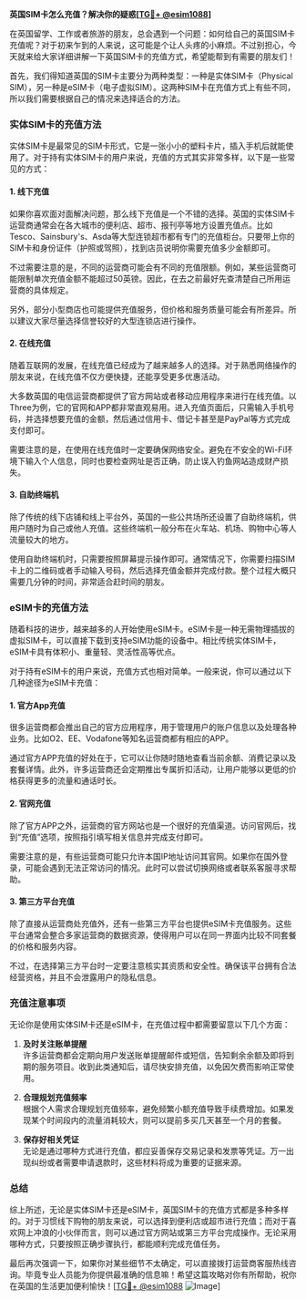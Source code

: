 **英国SIM卡怎么充值？解决你的疑惑[[TG💪+ @esim1088](https://t.me/s/esim1088)]**

在英国留学、工作或者旅游的朋友，总会遇到一个问题：如何给自己的英国SIM卡充值呢？对于初来乍到的人来说，这可能是个让人头疼的小麻烦。不过别担心，今天就来给大家详细讲解一下英国SIM卡的充值方式，希望能帮到有需要的朋友们！

首先，我们得知道英国的SIM卡主要分为两种类型：一种是实体SIM卡（Physical SIM），另一种是eSIM卡（电子虚拟SIM）。这两种SIM卡在充值方式上有些不同，所以我们需要根据自己的情况来选择适合的方法。

### 实体SIM卡的充值方法

实体SIM卡是最常见的SIM卡形式，它是一张小小的塑料卡片，插入手机后就能使用了。对于持有实体SIM卡的用户来说，充值的方式其实非常多样，以下是一些常见的方式：

#### 1. 线下充值

如果你喜欢面对面解决问题，那么线下充值是一个不错的选择。英国的实体SIM卡运营商通常会在各大城市的便利店、超市、报刊亭等地方设置充值点。比如Tesco、Sainsbury's、Asda等大型连锁超市都有专门的充值柜台。只要带上你的SIM卡和身份证件（护照或驾照），找到店员说明你需要充值多少金额即可。

不过需要注意的是，不同的运营商可能会有不同的充值限额。例如，某些运营商可能限制单次充值金额不能超过50英镑。因此，在去之前最好先查清楚自己所用运营商的具体规定。

另外，部分小型商店也可能提供充值服务，但价格和服务质量可能会有所差异。所以建议大家尽量选择信誉较好的大型连锁店进行操作。

#### 2. 在线充值

随着互联网的发展，在线充值已经成为了越来越多人的选择。对于熟悉网络操作的朋友来说，在线充值不仅方便快捷，还能享受更多优惠活动。

大多数英国的电信运营商都提供了官方网站或者移动应用程序来进行在线充值。以Three为例，它的官网和APP都非常直观易用。进入充值页面后，只需输入手机号码，并选择想要充值的金额，然后通过信用卡、借记卡甚至是PayPal等方式完成支付即可。

需要注意的是，在使用在线充值时一定要确保网络安全。避免在不安全的Wi-Fi环境下输入个人信息，同时也要检查网址是否正确，防止误入钓鱼网站造成财产损失。

#### 3. 自助终端机

除了传统的线下店铺和线上平台外，英国的一些公共场所还设置了自助终端机，供用户随时为自己或他人充值。这些终端机一般分布在火车站、机场、购物中心等人流量较大的地方。

使用自助终端机时，只需要按照屏幕提示操作即可。通常情况下，你需要扫描SIM卡上的二维码或者手动输入号码，然后选择充值金额并完成付款。整个过程大概只需要几分钟的时间，非常适合赶时间的朋友。

### eSIM卡的充值方法

随着科技的进步，越来越多的人开始使用eSIM卡。eSIM卡是一种无需物理插拔的虚拟SIM卡，可以直接下载到支持eSIM功能的设备中。相比传统实体SIM卡，eSIM卡具有体积小、重量轻、灵活性高等优点。

对于持有eSIM卡的用户来说，充值方式也相对简单。一般来说，你可以通过以下几种途径为eSIM卡充值：

#### 1. 官方App充值

很多运营商都会推出自己的官方应用程序，用于管理用户的账户信息以及处理各种业务。比如O2、EE、Vodafone等知名运营商都有相应的APP。

通过官方APP充值的好处在于，它可以让你随时随地查看当前余额、消费记录以及套餐详情。此外，许多运营商还会定期推出专属折扣活动，让用户能够以更低的价格获得更多的流量和通话时长。

#### 2. 官网充值

除了官方APP之外，运营商的官方网站也是一个很好的充值渠道。访问官网后，找到“充值”选项，按照指引填写相关信息并完成支付即可。

需要注意的是，有些运营商可能只允许本国IP地址访问其官网。如果你在国外登录，可能会遇到无法正常访问的情况。此时可以尝试切换网络或者联系客服寻求帮助。

#### 3. 第三方平台充值

除了直接从运营商处充值外，还有一些第三方平台也提供eSIM卡充值服务。这些平台通常会整合多家运营商的数据资源，使得用户可以在同一界面内比较不同套餐的价格和服务内容。

不过，在选择第三方平台时一定要注意核实其资质和安全性。确保该平台拥有合法经营资格，并且不会泄露用户的隐私信息。

### 充值注意事项

无论你是使用实体SIM卡还是eSIM卡，在充值过程中都需要留意以下几个方面：

1. **及时关注账单提醒**  
   许多运营商都会定期向用户发送账单提醒邮件或短信，告知剩余余额及即将到期的服务项目。收到此类通知后，请尽快安排充值，以免因欠费而影响正常使用。

2. **合理规划充值频率**  
   根据个人需求合理规划充值频率，避免频繁小额充值导致手续费增加。如果发现某个时间段内的流量消耗较大，则可以提前多买几天甚至一个月的套餐。

3. **保存好相关凭证**  
   无论是通过哪种方式进行充值，都应妥善保存交易记录和发票等凭证。万一出现纠纷或者需要申请退款时，这些材料将成为重要的证据来源。

### 总结

综上所述，无论是实体SIM卡还是eSIM卡，英国SIM卡的充值方式都是多种多样的。对于习惯线下购物的朋友来说，可以选择到便利店或超市进行充值；而对于喜欢网上冲浪的小伙伴而言，则可以通过官方网站或第三方平台完成操作。无论采用哪种方式，只要按照正确步骤执行，都能顺利完成充值任务。

最后再次强调一下，如果你对某些细节不太确定，可以直接拨打运营商客服热线咨询。毕竟专业人员能为你提供最准确的信息嘛！希望这篇攻略对你有所帮助，祝你在英国的生活更加便利愉快！[[TG💪+ @esim1088](https://t.me/s/esim1088) ![Image](https://i.postimg.cc/4NQfJmqS/Snipaste-2025-05-13-00-14-12.png)]